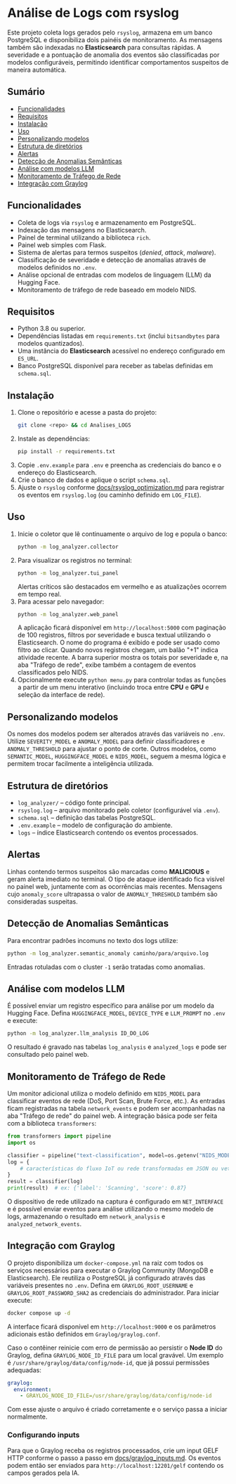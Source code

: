 # Análise de Logs com rsyslog

Este projeto coleta logs gerados pelo `rsyslog`, armazena em um banco PostgreSQL e disponibiliza dois painéis de monitoramento. As mensagens também são indexadas no **Elasticsearch** para consultas rápidas. A severidade e a pontuação de anomalia dos eventos são classificadas por modelos configuráveis, permitindo identificar comportamentos suspeitos de maneira automática.

## Sumário
- [Funcionalidades](#funcionalidades)
- [Requisitos](#requisitos)
- [Instalação](#instala%c3%a7%c3%a3o)
- [Uso](#uso)
- [Personalizando modelos](#personalizando-modelos)
- [Estrutura de diretórios](#estrutura-de-diret%c3%b3rios)
- [Alertas](#alertas)
- [Detecção de Anomalias Semânticas](#detec%c3%a7%c3%a3o-de-anomalias-sem%c3%a2nticas)
- [Análise com modelos LLM](#an%c3%a1lise-com-modelos-llm)
- [Monitoramento de Tráfego de Rede](#monitoramento-de-tr%c3%a1fego-de-rede)
- [Integração com Graylog](#integra%c3%a7%c3%a3o-com-graylog)

## Funcionalidades
- Coleta de logs via `rsyslog` e armazenamento em PostgreSQL.
- Indexação das mensagens no Elasticsearch.
- Painel de terminal utilizando a biblioteca `rich`.
- Painel web simples com Flask.
- Sistema de alertas para termos suspeitos (*denied*, *attack*, *malware*).
- Classificação de severidade e detecção de anomalias através de modelos definidos no `.env`.
- Análise opcional de entradas com modelos de linguagem (LLM) da Hugging Face.
- Monitoramento de tráfego de rede baseado em modelo NIDS.

## Requisitos
- Python 3.8 ou superior.
- Dependências listadas em `requirements.txt` (inclui `bitsandbytes` para modelos quantizados).
- Uma instância do **Elasticsearch** acessível no endereço configurado em `ES_URL`.
- Banco PostgreSQL disponível para receber as tabelas definidas em `schema.sql`.

## Instalação
1. Clone o repositório e acesse a pasta do projeto:
   ```bash
   git clone <repo> && cd Analises_LOGS
   ```
2. Instale as dependências:
   ```bash
   pip install -r requirements.txt
   ```
3. Copie `.env.example` para `.env` e preencha as credenciais do banco e o endereço do Elasticsearch.
4. Crie o banco de dados e aplique o script `schema.sql`.
5. Ajuste o `rsyslog` conforme [docs/rsyslog_optimization.md](docs/rsyslog_optimization.md) para registrar os eventos em `rsyslog.log` (ou caminho definido em `LOG_FILE`).

## Uso
1. Inicie o coletor que lê continuamente o arquivo de log e popula o banco:
   ```bash
   python -m log_analyzer.collector
   ```
2. Para visualizar os registros no terminal:
   ```bash
   python -m log_analyzer.tui_panel
   ```
   Alertas críticos são destacados em vermelho e as atualizações ocorrem em tempo real.
3. Para acessar pelo navegador:
   ```bash
   python -m log_analyzer.web_panel
   ```
   A aplicação ficará disponível em `http://localhost:5000` com paginação de 100 registros, filtros por severidade e busca textual utilizando o Elasticsearch. O nome do programa é exibido e pode ser usado como filtro ao clicar. Quando novos registros chegam, um balão "+1" indica atividade recente. A barra superior mostra os totais por severidade e, na aba "Tráfego de rede", exibe também a contagem de eventos classificados pelo NIDS.
4. Opcionalmente execute `python menu.py` para controlar todas as funções a partir de um menu interativo (incluindo troca entre **CPU** e **GPU** e seleção da interface de rede).

## Personalizando modelos
Os nomes dos modelos podem ser alterados através das variáveis no `.env`. Utilize `SEVERITY_MODEL` e `ANOMALY_MODEL` para definir classificadores e `ANOMALY_THRESHOLD` para ajustar o ponto de corte. Outros modelos, como `SEMANTIC_MODEL`, `HUGGINGFACE_MODEL` e `NIDS_MODEL`, seguem a mesma lógica e permitem trocar facilmente a inteligência utilizada.

## Estrutura de diretórios
- `log_analyzer/` – código fonte principal.
- `rsyslog.log` – arquivo monitorado pelo coletor (configurável via `.env`).
- `schema.sql` – definição das tabelas PostgreSQL.
- `.env.example` – modelo de configuração do ambiente.
- `logs` – índice Elasticsearch contendo os eventos processados.

## Alertas
Linhas contendo termos suspeitos são marcadas como **MALICIOUS** e geram alerta imediato no terminal. O tipo de ataque identificado fica visível no painel web, juntamente com as ocorrências mais recentes. Mensagens cujo `anomaly_score` ultrapassa o valor de `ANOMALY_THRESHOLD` também são consideradas suspeitas.

## Detecção de Anomalias Semânticas
Para encontrar padrões incomuns no texto dos logs utilize:
```bash
python -m log_analyzer.semantic_anomaly caminho/para/arquivo.log
```
Entradas rotuladas com o cluster `-1` serão tratadas como anomalias.

## Análise com modelos LLM
É possível enviar um registro específico para análise por um modelo da Hugging Face. Defina `HUGGINGFACE_MODEL`, `DEVICE_TYPE` e `LLM_PROMPT` no `.env` e execute:
```bash
python -m log_analyzer.llm_analysis ID_DO_LOG
```
O resultado é gravado nas tabelas `log_analysis` e `analyzed_logs` e pode ser consultado pelo painel web.

## Monitoramento de Tráfego de Rede
Um monitor adicional utiliza o modelo definido em `NIDS_MODEL` para classificar eventos de rede (DoS, Port Scan, Brute Force, etc.). As entradas ficam registradas na tabela `network_events` e podem ser acompanhadas na aba "Tráfego de rede" do painel web. A integração básica pode ser feita com a biblioteca `transformers`:
```python
from transformers import pipeline
import os

classifier = pipeline("text-classification", model=os.getenv("NIDS_MODEL"))
log = {
    # características do fluxo IoT ou rede transformadas em JSON ou vetores
}
result = classifier(log)
print(result)  # ex: {'label': 'Scanning', 'score': 0.87}
```
O dispositivo de rede utilizado na captura é configurado em `NET_INTERFACE` e é possível enviar eventos para análise utilizando o mesmo modelo de logs, armazenando o resultado em `network_analysis` e `analyzed_network_events`.

## Integração com Graylog
O projeto disponibiliza um `docker-compose.yml` na raiz com todos os serviços necessários para executar o Graylog Community (MongoDB e Elasticsearch). Ele reutiliza o PostgreSQL já configurado através das variáveis presentes no `.env`. Defina em `GRAYLOG_ROOT_USERNAME` e `GRAYLOG_ROOT_PASSWORD_SHA2` as credenciais do administrador. Para iniciar execute:

```bash
docker compose up -d
```

A interface ficará disponível em `http://localhost:9000` e os parâmetros adicionais estão definidos em `Graylog/graylog.conf`.

Caso o contêiner reinicie com erro de permissão ao persistir o **Node ID** do
Graylog, defina `GRAYLOG_NODE_ID_FILE` para um local gravável. Um exemplo é
`/usr/share/graylog/data/config/node-id`, que já possui permissões adequadas:

```yaml
graylog:
  environment:
    - GRAYLOG_NODE_ID_FILE=/usr/share/graylog/data/config/node-id
```

Com esse ajuste o arquivo é criado corretamente e o serviço passa a iniciar
normalmente.


### Configurando inputs
Para que o Graylog receba os registros processados, crie um input GELF HTTP conforme o passo a passo em [docs/graylog_inputs.md](docs/graylog_inputs.md). Os eventos podem então ser enviados para `http://localhost:12201/gelf` contendo os campos gerados pela IA.
